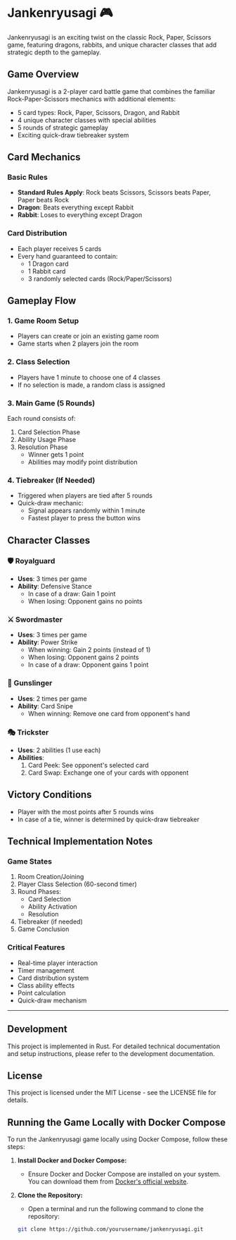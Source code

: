 # Jankenryusagi 🎮

Jankenryusagi is an exciting twist on the classic Rock, Paper, Scissors game, featuring dragons, rabbits, and unique character classes that add strategic depth to the gameplay.

## Game Overview

Jankenryusagi is a 2-player card battle game that combines the familiar Rock-Paper-Scissors mechanics with additional elements:
- 5 card types: Rock, Paper, Scissors, Dragon, and Rabbit
- 4 unique character classes with special abilities
- 5 rounds of strategic gameplay
- Exciting quick-draw tiebreaker system

## Card Mechanics

### Basic Rules
- **Standard Rules Apply**: Rock beats Scissors, Scissors beats Paper, Paper beats Rock
- **Dragon**: Beats everything except Rabbit
- **Rabbit**: Loses to everything except Dragon

### Card Distribution
- Each player receives 5 cards
- Every hand guaranteed to contain:
  - 1 Dragon card
  - 1 Rabbit card
  - 3 randomly selected cards (Rock/Paper/Scissors)

## Gameplay Flow

### 1. Game Room Setup
- Players can create or join an existing game room
- Game starts when 2 players join the room

### 2. Class Selection
- Players have 1 minute to choose one of 4 classes
- If no selection is made, a random class is assigned

### 3. Main Game (5 Rounds)
Each round consists of:
1. Card Selection Phase
2. Ability Usage Phase
3. Resolution Phase
   - Winner gets 1 point
   - Abilities may modify point distribution

### 4. Tiebreaker (If Needed)
- Triggered when players are tied after 5 rounds
- Quick-draw mechanic:
  - Signal appears randomly within 1 minute
  - Fastest player to press the button wins

## Character Classes

### 🛡️ Royalguard
- **Uses**: 3 times per game
- **Ability**: Defensive Stance
  - In case of a draw: Gain 1 point
  - When losing: Opponent gains no points

### ⚔️ Swordmaster
- **Uses**: 3 times per game
- **Ability**: Power Strike
  - When winning: Gain 2 points (instead of 1)
  - When losing: Opponent gains 2 points
  - In case of a draw: Opponent gains 1 point

### 🔫 Gunslinger
- **Uses**: 2 times per game
- **Ability**: Card Snipe
  - When winning: Remove one card from opponent's hand

### 🎭 Trickster
- **Uses**: 2 abilities (1 use each)
- **Abilities**:
  1. Card Peek: See opponent's selected card
  2. Card Swap: Exchange one of your cards with opponent

## Victory Conditions
- Player with the most points after 5 rounds wins
- In case of a tie, winner is determined by quick-draw tiebreaker

## Technical Implementation Notes

### Game States
1. Room Creation/Joining
2. Player Class Selection (60-second timer)
3. Round Phases:
   - Card Selection
   - Ability Activation
   - Resolution
4. Tiebreaker (if needed)
5. Game Conclusion

### Critical Features
- Real-time player interaction
- Timer management
- Card distribution system
- Class ability effects
- Point calculation
- Quick-draw mechanism

---

## Development

This project is implemented in Rust. For detailed technical documentation and setup instructions, please refer to the development documentation.

## License

This project is licensed under the MIT License - see the LICENSE file for details.

## Running the Game Locally with Docker Compose

To run the Jankenryusagi game locally using Docker Compose, follow these steps:

1. **Install Docker and Docker Compose:**
   - Ensure Docker and Docker Compose are installed on your system. You can download them from [Docker's official website](https://www.docker.com/products/docker-desktop).

2. **Clone the Repository:**
   - Open a terminal and run the following command to clone the repository:
   ```bash
   git clone https://github.com/yourusername/jankenryusagi.git
